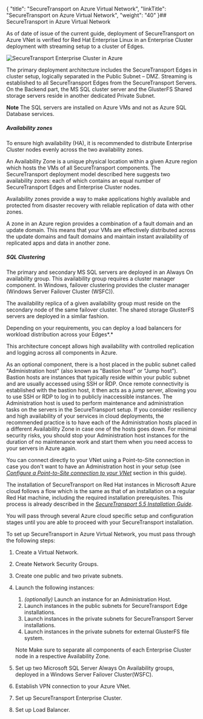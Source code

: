 {
    "title": "SecureTransport on Azure Virtual Network",
    "linkTitle": "SecureTransport on Azure Virtual Network",
    "weight": "40"
}## <span class="mc-variable axway_variables.Component_Short_Name variable">SecureTransport</span> in Azure Virtual Network

As of date of issue of the current guide, deployment of SecureTransport on Azure VNet is verified for Red Hat Enterprise Linux in an Enterprise Cluster deployment with streaming setup to a cluster of Edges.

<img src="/Images/SecureTransport/st-in-azure.png" title="SecureTransport Enterprise Cluster in Azure" class="maxWidth" />

The primary deployment architecture includes the SecureTransport Edges in cluster setup, logically separated in the Public Subnet – DMZ. Streaming is established to all <span class="mc-variable axway_variables.Component_Short_Name variable">SecureTransport</span> Edges from the <span class="mc-variable axway_variables.Component_Short_Name variable">SecureTransport</span> Servers. On the Backend part, the MS SQL cluster server and the GlusterFS Shared storage servers reside in another dedicated Private Subnet.

**Note** The SQL servers are installed on Azure VMs and not as Azure SQL Database services.

##### **Availability zones**

To ensure high availability (HA), it is recommended to distribute Enterprise Cluster nodes evenly across the two availability zones.

An Availability Zone is a unique physical location within a given Azure region which hosts the VMs of all SecureTransport components. The <span class="mc-variable suite_variables.SecureTransportName variable">SecureTransport</span> deployment model described here suggests two availability zones: each of which contains an equal number of SecureTransport Edges and Enterprise Cluster nodes.

Availability zones provide a way to make applications highly available and protected from disaster recovery with reliable replication of data with other zones.

A zone in an Azure region provides a combination of a fault domain and an update domain. This means that your VMs are effectively distributed across the update domains and fault domains and maintain instant availability of replicated apps and data in another zone.

##### **SQL Clustering**

The primary and secondary MS SQL servers are deployed in an Always On availability group. This availability group requires a cluster manager component. In Windows, failover clustering provides the cluster manager (Windows Server Failover Cluster (WSFC)).

The availability replica of a given availability group must reside on the secondary node of the same failover cluster. The shared storage GlusterFS servers are deployed in a similar fashion.

Depending on your requirements, you can deploy a load balancers for workload distribution across your Edges*.*

This architecture concept allows high availability with controlled replication and logging across all components in Azure.

As an optional component, there is a host placed in the public subnet called "Administration host" (also known as "Bastion host" or “Jump host”). Bastion hosts are instances that typically reside within your public subnet and are usually accessed using SSH or RDP. Once remote connectivity is established with the bastion host, it then acts as a *jump* server, allowing you to use SSH or RDP to log in to publicly inaccessible instances. The Administration host is used to perform maintenance and administration tasks on the servers in the SecureTransport setup. If you consider resiliency and high availability of your services in cloud deployments, the recommended practice is to have each of the Administration hosts placed in a different Availability Zone in case one of the hosts goes down. For minimal security risks, you should stop your Administration host instances for the duration of no maintenance work and start them when you need access to your servers in Azure again.

You can connect directly to your VNet using a Point-to-Site connection in case you don't want to have an Administration host in your setup (see *[Configure a Point-to-Site connection to your VNet](../p2s-connection)* section in this guide).

The installation of SecureTransport on Red Hat instances in Microsoft Azure cloud follows a flow which is the same as that of an installation on a regular Red Hat machine, including the required installation prerequisites. This process is already described in the [<span class="mc-variable axway_variables.Component_Short_Name variable" style="font-style: italic;">SecureTransport</span> *<span class="mc-variable axway_variables.Release_Number variable">5.5</span> Installation Guide*](https://axway.zoominsoftware.io/bundle/SecureTransport_55_InstallationGuide_allOS_en_HTML5/page/Content/InstallationGuide/STInstallationGuideStartPage.htm).

You will pass through several Azure cloud specific setup and configuration stages until you are able to proceed with your <span class="mc-variable axway_variables.Component_Short_Name variable">SecureTransport</span> installation.

To set up <span class="mc-variable axway_variables.Component_Short_Name variable">SecureTransport</span> in Azure Virtual Network, you must pass through the following steps:

1.  Create a Virtual Network.
2.  Create Network Security Groups.
3.  Create one public and two private subnets.
4.  Launch the following instances:
    1.  *(optionally)* Launch an instance for an Administration Host.
    2.  Launch instances in the public subnets for <span class="mc-variable axway_variables.Component_Short_Name variable">SecureTransport</span> Edge installations.
    3.  Launch instances in the private subnets for <span class="mc-variable axway_variables.Component_Short_Name variable">SecureTransport</span> Server installations.
    4.  Launch instances in the private subnets for external GlusterFS file system.

      
    Note <span style="font-weight: normal;">Make sure to separate all components of each Enterprise Cluster node in a respective Availability Zone.</span>
5.  Set up two Microsoft SQL Server Always On Availability groups, deployed in a Windows Server Failover Cluster(WSFC).
6.  Establish VPN connection to your Azure VNet.
7.  Set up <span class="mc-variable axway_variables.Component_Short_Name variable">SecureTransport</span> Enterprise Cluster.
8.  Set up Load Balancer.
